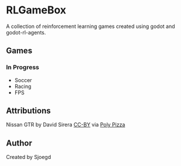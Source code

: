 # RLGameBox
A collection of reinforcement learning games created using godot and godot-rl-agents.

## Games

### In Progress
- Soccer
- Racing
- FPS

## Attributions

Nissan GTR by David Sirera [CC-BY](https://creativecommons.org/licenses/by/3.0/) via [Poly Pizza](https://poly.pizza/m/a_HKCtYAv2W)

## Author
Created by Sjoegd

